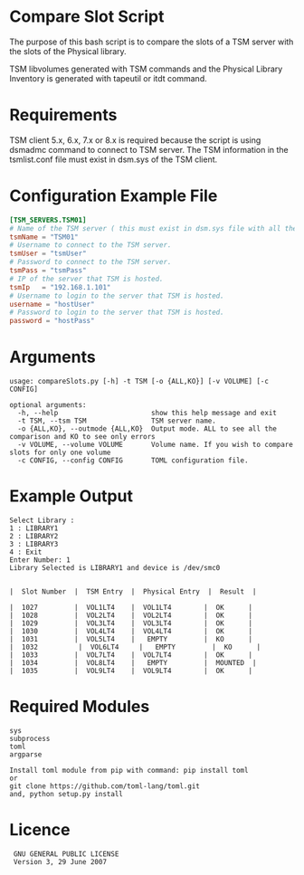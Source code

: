 # Compare Slot Script

The purpose of this bash script is to compare the slots of a TSM server 
with the slots of the Physical library.

TSM libvolumes generated with TSM commands and the Physical Library Inventory 
is generated with tapeutil or itdt command.

# Requirements

TSM client 5.x, 6.x, 7.x or 8.x is required because the script is using dsmadmc command to 
connect to TSM server. 
The TSM information in the tsmlist.conf file must exist in dsm.sys of the TSM client.

# Configuration Example File
```toml
[TSM_SERVERS.TSM01]
# Name of the TSM server ( this must exist in dsm.sys file with all the STANZA information.)
tsmName = "TSM01"
# Username to connect to the TSM server.
tsmUser = "tsmUser"
# Password to connect to the TSM server.
tsmPass = "tsmPass"
# IP of the server that TSM is hosted.
tsmIp   = "192.168.1.101"
# Username to login to the server that TSM is hosted.
username = "hostUser"
# Password to login to the server that TSM is hosted.
password = "hostPass"
```

# Arguments
```
usage: compareSlots.py [-h] -t TSM [-o {ALL,KO}] [-v VOLUME] [-c CONFIG]

optional arguments:
  -h, --help                       show this help message and exit
  -t TSM, --tsm TSM                TSM server name.
  -o {ALL,KO}, --outmode {ALL,KO}  Output mode. ALL to see all the comparison and KO to see only errors
  -v VOLUME, --volume VOLUME       Volume name. If you wish to compare slots for only one volume
  -c CONFIG, --config CONFIG       TOML configuration file.
```

# Example Output
```
Select Library :
1 : LIBRARY1
2 : LIBRARY2
3 : LIBRARY3
4 : Exit
Enter Number: 1
Library Selected is LIBRARY1 and device is /dev/smc0


|  Slot Number  |  TSM Entry  |  Physical Entry  |  Result  |

|  1027         |  VOL1LT4    |  VOL1LT4        |  OK      |
|  1028         |  VOL2LT4    |  VOL2LT4        |  OK      |
|  1029         |  VOL3LT4    |  VOL3LT4        |  OK      |
|  1030         |  VOL4LT4    |  VOL4LT4        |  OK      |
|  1031         |  VOL5LT4    |   EMPTY         |  KO      |
|  1032          |  VOL6LT4     |   EMPTY         |  KO      |
|  1033         |  VOL7LT4    |  VOL7LT4        |  OK      |
|  1034         |  VOL8LT4    |   EMPTY         |  MOUNTED  |
|  1035         |  VOL9LT4    |  VOL9LT4        |  OK      |
```

# Required Modules
```
sys
subprocess
toml
argparse

Install toml module from pip with command: pip install toml
or
git clone https://github.com/toml-lang/toml.git
and, python setup.py install
```
# Licence
```
 GNU GENERAL PUBLIC LICENSE
 Version 3, 29 June 2007
```

